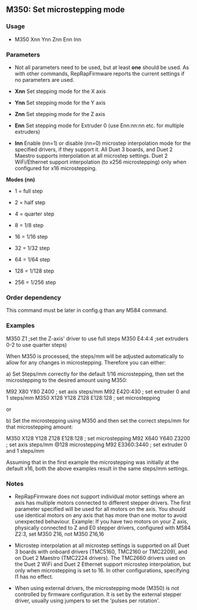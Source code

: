 ## M350: Set microstepping mode

### Usage

- M350 Xnn Ynn Znn Enn Inn

### Parameters

- Not all parameters need to be used, but at least **one** should be used. As with other commands, RepRapFirmware reports the current settings if no parameters are used.

- **Xnn** Set stepping mode for the X axis

- **Ynn** Set stepping mode for the Y axis

- **Znn** Set stepping mode for the Z axis

- **Enn** Set stepping mode for Extruder 0 (use Enn:nn:nn etc. for multiple extruders)

- **Inn** Enable (nn=1) or disable (nn=0) microstep interpolation mode for the specified drivers, if they support it. All Duet 3 boards, and Duet 2 Maestro supports interpolation at all microstep settings. Duet 2 WiFi/Ethernet support interpolation (to x256 microstepping) only when configured for x16 microstepping.

**Modes (nn)**

- 1 = full step

- 2 = half step

- 4 = quarter step

- 8 = 1/8 step

- 16 = 1/16 step

- 32 = 1/32 step

- 64 = 1/64 step

- 128 = 1/128 step

- 256 = 1/256 step

### Order dependency

This command must be later in config.g than any M584 command.

### Examples

M350 Z1 ;set the Z-axis' driver to use full steps M350 E4:4:4 ;set extruders 0-2 to use quarter steps)

When M350 is processed, the steps/mm will be adjusted automatically to allow for any changes in microstepping. Therefore you can either:

a\) Set Steps/mm correctly for the default 1/16 microstepping, then set the microstepping to the desired amount using M350:

M92 X80 Y80 Z400 ; set axis steps/mm M92 E420:430 ; set extruder 0 and 1 steps/mm M350 X128 Y128 Z128 E128:128 ; set microstepping

or

b\) Set the microstepping using M350 and then set the correct steps/mm for that microstepping amount:

M350 X128 Y128 Z128 E128:128 ; set microstepping M92 X640 Y640 Z3200 ; set axis steps/mm @128 microstepping M92 E3360:3440 ; set extruder 0 and 1 steps/mm

Assuming that in the first example the microstepping was initially at the default x16, both the above examples result in the same steps/mm settings.

### Notes

- RepRapFirmware does not support individual motor settings where an axis has multiple motors connected to different stepper drivers. The first parameter specified will be used for all motors on the axis. You should use identical motors on any axis that has more than one motor to avoid unexpected behaviour. Example: If you have two motors on your Z axis, physically connected to Z and E0 stepper drivers, configured with M584 Z2:3, set M350 Z16, not M350 Z16,16

- Microstep interpolation at all microstep settings is supported on all Duet 3 boards with onboard drivers (TMC5160, TMC2160 or TMC2209), and on Duet 2 Maestro (TMC2224 drivers). The TMC2660 drivers used on the Duet 2 WiFi and Duet 2 Ethernet support microstep interpolation, but only when microstepping is set to 16. In other configurations, specifying I1 has no effect.

- When using external drivers, the microstepping mode (M350) is not controlled by firmware configuration. It is set by the external stepper driver, usually using jumpers to set the 'pulses per rotation'.

